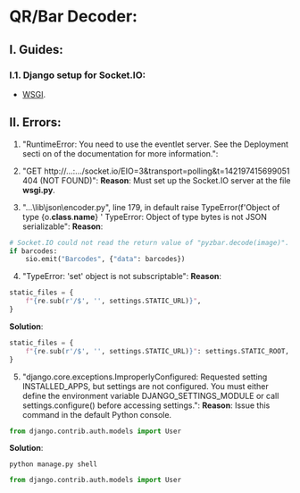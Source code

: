 # QR/Bar Decoder:

## I. Guides:
### I.1. Django setup for Socket.IO:
* [WSGI](https://github.com/miguelgrinberg/python-socketio/blob/master/examples/server/wsgi/django_example/django_example/wsgi.py).

## II. Errors: 
1. "RuntimeError: You need to use the eventlet server. See the Deployment secti
on of the documentation for more information.":

2. "GET http://...:.../socket.io/EIO=3&transport=polling&t=142197415699051 404 (NOT FOUND)":
**Reason**: Must set up the Socket.IO server at the file **wsgi.py**.

3. "...\lib\json\encoder.py", line 179, in default
    raise TypeError(f'Object of type {o.__class__.__name__} '
TypeError: Object of type bytes is not JSON serializable":
**Reason**: 
```python
# Socket.IO could not read the return value of "pyzbar.decode(image)".
if barcodes:
	sio.emit("Barcodes", {"data": barcodes})
```

4. "TypeError: 'set' object is not subscriptable":
**Reason**:
```python
static_files = {  
	f"{re.sub(r'/$', '', settings.STATIC_URL)}",
}
```

**Solution**: 
```python
static_files = {  
	f"{re.sub(r'/$', '', settings.STATIC_URL)}": settings.STATIC_ROOT,
}
```

5. "django.core.exceptions.ImproperlyConfigured: Requested setting INSTALLED_APPS, but settings are not configured. You must either define the environment variable DJANGO_SETTINGS_MODULE or call settings.configure() before accessing settings.":
**Reason**: Issue this command in the default Python console.
```python
from django.contrib.auth.models import User
```
**Solution**: 
```commandline
python manage.py shell
```
```python
from django.contrib.auth.models import User
```
